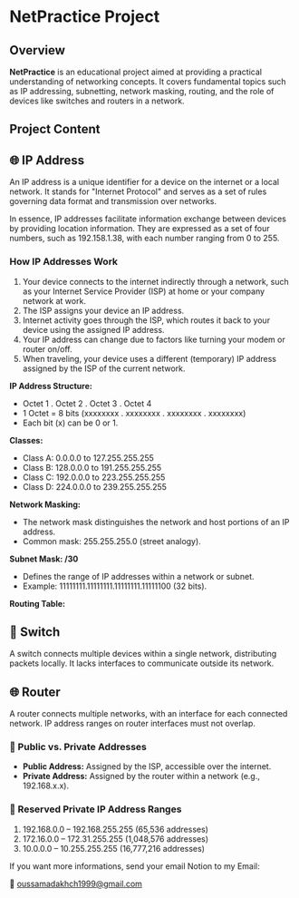 # NetPractice Project

## Overview

**NetPractice** is an educational project aimed at providing a practical understanding of networking concepts. It covers fundamental topics such as IP addressing, subnetting, network masking, routing, and the role of devices like switches and routers in a network.

## Project Content

## 🌐 IP Address

An IP address is a unique identifier for a device on the internet or a local network. It stands for "Internet Protocol" and serves as a set of rules governing data format and transmission over networks.

In essence, IP addresses facilitate information exchange between devices by providing location information. They are expressed as a set of four numbers, such as 192.158.1.38, with each number ranging from 0 to 255.

### How IP Addresses Work

1. Your device connects to the internet indirectly through a network, such as your Internet Service Provider (ISP) at home or your company network at work.
2. The ISP assigns your device an IP address.
3. Internet activity goes through the ISP, which routes it back to your device using the assigned IP address.
4. Your IP address can change due to factors like turning your modem or router on/off.
5. When traveling, your device uses a different (temporary) IP address assigned by the ISP of the current network.

**IP Address Structure:**

- Octet 1 . Octet 2 . Octet 3 . Octet 4
- 1 Octet = 8 bits (xxxxxxxx . xxxxxxxx . xxxxxxxx . xxxxxxxx)
- Each bit (x) can be 0 or 1.

**Classes:**

- Class A: 0.0.0.0 to 127.255.255.255
- Class B: 128.0.0.0 to 191.255.255.255
- Class C: 192.0.0.0 to 223.255.255.255
- Class D: 224.0.0.0 to 239.255.255.255

**Network Masking:**

- The network mask distinguishes the network and host portions of an IP address.
- Common mask: 255.255.255.0 (street analogy).

**Subnet Mask: /30**

- Defines the range of IP addresses within a network or subnet.
- Example: 11111111.11111111.11111111.11111100 (32 bits).

**Routing Table:**

## 🔄 Switch

A switch connects multiple devices within a single network, distributing packets locally. It lacks interfaces to communicate outside its network.

## 🌐 Router

A router connects multiple networks, with an interface for each connected network. IP address ranges on router interfaces must not overlap.

### 📜 Public vs. Private Addresses

- **Public Address:** Assigned by the ISP, accessible over the internet.
- **Private Address:** Assigned by the router within a network (e.g., 192.168.x.x).

### 📌 Reserved Private IP Address Ranges

1. 192.168.0.0 – 192.168.255.255 (65,536 addresses)
2. 172.16.0.0 – 172.31.255.255 (1,048,576 addresses)
3. 10.0.0.0 – 10.255.255.255 (16,777,216 addresses)

If you want more informations, send your email Notion to my Email:

📧 oussamadakhch1999@gmail.com
